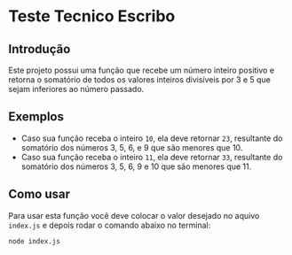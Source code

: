 # Teste Tecnico Escribo

## Introdução

Este projeto possui uma função que recebe um número inteiro positivo e retorna o somatório de todos os valores inteiros divisíveis por 3 e 5 que sejam inferiores ao número passado.

## Exemplos

- Caso sua função receba o inteiro `10`, ela deve retornar `23`, resultante do somatório dos números 3, 5, 6, e 9 que são menores que 10.
- Caso sua função receba o inteiro `11`, ela deve retornar `33`, resultante do somatório dos números 3, 5, 6, 9 e 10 que são menores que 11.

## Como usar

Para usar esta função você deve colocar o valor desejado no aquivo `index.js` e depois rodar o comando abaixo no terminal:

```bash
node index.js
```
